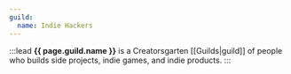 ```yaml
---
guild:
  name: Indie Hackers
---
```


:::lead
**{{ page.guild.name }}** is a Creatorsgarten [[Guilds|guild]] of people who builds side projects, indie games, and indie products.
:::